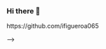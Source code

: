 ### Hi there 👋

<!--
**Roafnisma/Roafnisma** is a ✨ _special_ ✨ repository because its `README.md` (this file) appears on your GitHub profile.

Here are some ideas to get you started:

- 🔭 I’m currently working on ...
- ⚡ Esta es mi cuenta oficial de Git  --> https://github.com/ifigueroa065
-->
